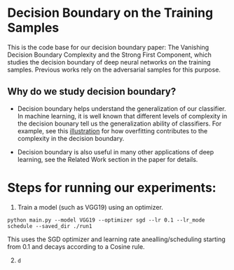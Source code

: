 # Decision Boundary on the Training Samples
This is the code base for our decision boundary paper: The Vanishing Decision Boundary Complexity and the Strong First Component, which studies the decision boundary of deep neural networks on the training samples. Previous works rely on the adversarial samples for this purpose. 

## Why do we study decision boundary?
- Decision boundary helps understand the generalization of our classifier. In machine learning, it is well known that different levels of complexity in the decision bounary tell us the generalization ability of classifiers. For example, see this [illustration](https://en.wikipedia.org/wiki/Overfitting#/media/File:Overfitting.svg) for how overfitting contributes to the complexity in the decision boundary.

- Decision boundary is also useful in many other applications of deep learning, see the Related Work section in the paper for details.

# Steps for running our experiments:

1. Train a model (such as VGG19) using an optimizer. 

`python main.py --model VGG19 --optimizer sgd --lr 0.1 --lr_mode schedule --saved_dir ./run1`

This uses the SGD optimizer and learning rate anealling/scheduling starting from 0.1 and decays according to a Cosine rule. 


2. `d`







